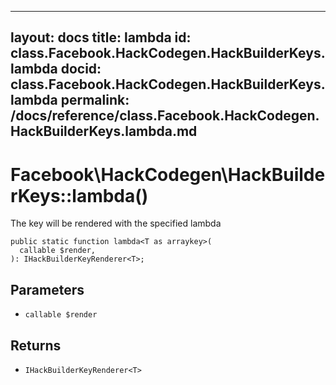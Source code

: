 
***

layout: docs
title: lambda
id: class.Facebook.HackCodegen.HackBuilderKeys.lambda
docid: class.Facebook.HackCodegen.HackBuilderKeys.lambda
permalink: /docs/reference/class.Facebook.HackCodegen.HackBuilderKeys.lambda.md
---







# Facebook\\HackCodegen\\HackBuilderKeys::lambda()




The key will be rendered with the specified lambda




``` Hack
public static function lambda<T as arraykey>(
  callable $render,
): IHackBuilderKeyRenderer<T>;
```




## Parameters




+ ` callable $render `




## Returns




* ` IHackBuilderKeyRenderer<T> `